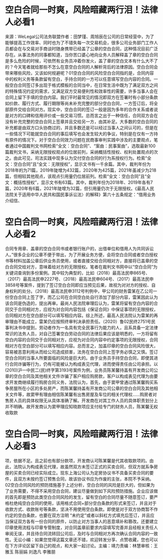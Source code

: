 # 空白合同一时爽，风险暗藏两行泪！法律人必看1

来源：WeLegal公司法务联盟作者：田梦瑾、周旭辰在公司的日常经营中，为了能够提高工作效率、同时也为了不错失每一次交易机会，很多公司业务部门工作人员都会在与交易对手商谈时随身携带已经盖了公章的空白合同，这种情况目前广泛存在。从事法务的同事都知道，当你苦口婆心地向业务人员解释盖了章的空白合同是多么危险的时候，可依然有业务员冲着你发火，盖了章的空白文本有什么大不了的？今天笔者就给那些不怎么在意空白合同的人解析背后的法律原因。空白合同会带来哪些风险，又该如何规避呢？01空白合同的风险空白合同指的是，合同内容中的权利义务等条款留有空白，手持合同的一方可以任意填写空白内容的合同。一般空白合同签订多出现于格式模板的合同当中，在日常生活中既为了满足双方之间的特殊情况约定的需求，又满足双方交易便利性和效率性的需要，许多当事人会在合同上留下手填的空白内容。我们平时最常见的情况即双方在签署时有小部分条款如价款、履行方式、履行期限等尚未补充完整的部分空白合同，一方签订后，将全部原件交给合同对方。现实中，空白合同的签订一般是因为多年的合作关系或者说是对方的口碑和信用评价或一些交易习惯。总而言之出于一种信任，合同双方会在没有补充完整的空白合同上签章并且交给另一方，由其补足。大多数的空白合同的补充都是由双方口头协商过的，并且多数还是可以经过当事人之间认可的，但是在一些情况下可能就空白合同的事后填写也会发生较大的争议，特别是在仅有一方持有原件的情况下。对于空白合同效力问题在民商事审判实践中涉及的主要观点，笔者通过中国裁判文书网检索“全文：空白合同”、“案由：民事案由”，选取最新100篇裁判文书，采纳无限授权观点的位居前列，采纳概括性授权、权利处置观点的次之。由此可见，司法实践中现多认为交付空白合同的行为系授权行为。检索“全文：空白合同”且“全文：无限授权”，显示文书有一千余篇。其中，裁判年份为2018年的为71篇，2019年陡增为432篇，2020年为425篇，2021年虽减少为218篇，但相较其他观点，该观点引用量仍位居前列。检索“全文：空白合同”且“全文：概括性授权”，显示文书有63篇。其中，裁判年份为2018年、2019年各有7篇，2020年有6篇，2021年陡增为32篇，但引用量仍次于无限授权。《最高人民法院关于适用中华人民共和国民事诉讼法〉的解释》第六十五条规定：“借用业务介绍信、

# 空白合同一时爽，风险暗藏两行泪！法律人必看2

合同专用章、盖章的空白合同书或者银行账户的，出借单位和借用人为共同诉讼人。”很多企业的公章不便于带出，为了开展业务方便，会将空白合同或者空白授权书等材料加盖公章后供业务员使用，或者直接交给合同相对方，直接将已盖章的空白合同交给对方，意味着给对方的无限授权。笔者在裁判文书网中以“空白合同”为关键词查询到多份案例。其中较为典型的，比如（2018）最高法民申865号、（2017）最高法民申2227号、（2018）最高法民申604号、（2017）最高法民申3858号等案件，提到了签订空白合同即应当预见后果，故视为对对方的授权、自身权利的处分。（2018）最高法民申3112号判例中，甲公司的财务雷某在乙公司一份空白合同上签了字，而乙公司在合同空白处自行添加了部分内容，雷某因此认为该合同是伪造的，提出再审。最尚人民法院审理后认为，雷某将留有空白内容的合同交于合同相对方，应视为对合同内容包括《保证合同》中保证事项的无限授权，合同相对方在空白部分可以填写相应内容。综上所述，最高人民法院认为雷某的再审理由不能成立，雷某仍应按照终审判决承担责任。（2020）鲁02民终2751号民事判决书中提到，劳动者作为一名具有完全民事行为能力的人，且系具备一定法律常识的法务人员，对自己签署空白劳动合同的法律后果应该是明悉的，一方将留有空白内容的合同交于合同相对方，应视为对合同内容中约定事项的无限授权，合同相对方在空白部分可以填写相应内容。总而言之，加盖印章的空白合同风险很大，容易被恶意利用从而给公司造成损害，法务在空白合同上签字务必慎之又慎。签订空白合同的当事人所要面临的风险是巨大的。由于业务员手持空白合同，即使其进行合同诈骗等行为，仍有可能被认为构成表见代理，进而使得责任由公司承担。以(2010)沪一中民二(民)终字第3193号案件为例，业务员陈某馨持盖有开发商公司公章的空白合同及其他相关文件诈骗了客户相应购房款，客户以构成表见代理为由要求开发商继续履行购房合同义务，法院认为，首先，由于窦甲曾通过陈某馨购买系争房屋所在小区的多处房产，而陈某馨持盖有开发商公司公章的空白合同及其他相关文件等，故窦甲有理由相信陈某馨有出售房屋及车位的相关代理权……购房者对售房人员的具体权限无从具体准确了解。开发商在对其工作人员的具体职责划分上并不明确。故开发商认为窦甲理应知晓款项应支付给专门的财务人员，陈某馨无权收取款

# 空白合同一时爽，风险暗藏两行泪！法律人必看3

项，依据不足。且之前也有部分款项，开发商认可陈某馨是代其收取款项的。由此，法院认为构成表见代理，故虽然双方未签订正式的买卖合同，但双方就系争房屋的买卖合同已经实际成立。现东上海公司认为定房协议书不具备买卖合同的要件，且双方未按约签订预售合同，故该协议书应为作废的主张，本院不予采纳。02空白合同风险的预防措施基于上述分析，空白合同的风险是巨大的，但如果为了业务需要，不得不采用空白合同，建议尽量做到如下风险预防措施。企业应该做的首先即是预防此类空白合同风险的发生，留有空白的合同尽量不随意签订，要严格杜绝纯空白合同的使用，该用格式合同+部分空白条款的形式来签订，并且对于收款方式、收款账号等条款，坚决不用使用空白条款。即使是对于双方协商暂不作约定的空白条款，也要在双方注明 “未约定”或者以斜杠方式填充后签订，并且应当保证双方各有一份合同的原件，以防止对方当事人的恶意填补和篡改。还要建立印章使用流程与印章专管制度，对合同盖章前要求内容填写完善并且经相关责任人审阅无误，并且待合同流转回公司后，及时与合同相对方再次确认合同内容的一致性。无讼小编：如果您觉得这篇文章还不错，欢迎转发分享、点赞收藏，您也可以在下方评论区留下自己的观点，和大家一起讨论。主编：靖力责编：林慧审核：王雅玉 陈丽娟 刘逸凡 李雅朋

